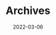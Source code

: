 ---
title: "Archives"
date: 2022-03-06
layout: "archives"
slug: "archives"

main:
    weight: 2
    params: 
        icon: archives
---